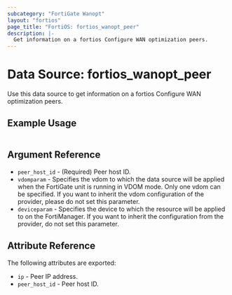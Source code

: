 ```yaml
---
subcategory: "FortiGate Wanopt"
layout: "fortios"
page_title: "FortiOS: fortios_wanopt_peer"
description: |-
  Get information on a fortios Configure WAN optimization peers.
---
```


# Data Source: fortios_wanopt_peer
Use this data source to get information on a fortios Configure WAN optimization peers.


## Example Usage

```hcl

```

## Argument Reference

* `peer_host_id` - (Required) Peer host ID.
* `vdomparam` - Specifies the vdom to which the data source will be applied when the FortiGate unit is running in VDOM mode. Only one vdom can be specified. If you want to inherit the vdom configuration of the provider, please do not set this parameter.
* `deviceparam` - Specifies the device to which the resource will be applied to on the FortiManager. If you want to inherit the configuration from the provider, do not set this parameter.

## Attribute Reference

The following attributes are exported:

* `ip` - Peer IP address.
* `peer_host_id` - Peer host ID.
